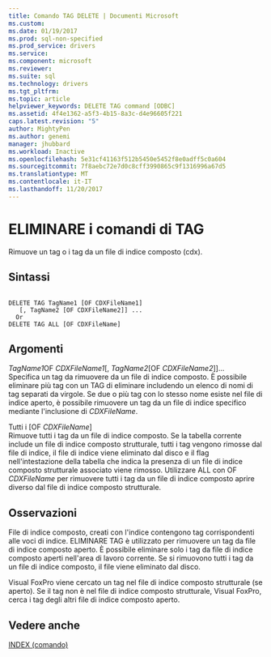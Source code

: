 ```yaml
---
title: Comando TAG DELETE | Documenti Microsoft
ms.custom: 
ms.date: 01/19/2017
ms.prod: sql-non-specified
ms.prod_service: drivers
ms.service: 
ms.component: microsoft
ms.reviewer: 
ms.suite: sql
ms.technology: drivers
ms.tgt_pltfrm: 
ms.topic: article
helpviewer_keywords: DELETE TAG command [ODBC]
ms.assetid: 4f4e1362-a5f3-4b15-8a3c-d4e96605f221
caps.latest.revision: "5"
author: MightyPen
ms.author: genemi
manager: jhubbard
ms.workload: Inactive
ms.openlocfilehash: 5e31cf41163f512b5450e5452f8e0adff5c0a604
ms.sourcegitcommit: 7f8aebc72e7d0c8cff3990865c9f1316996a67d5
ms.translationtype: MT
ms.contentlocale: it-IT
ms.lasthandoff: 11/20/2017
---
```

# <a name="delete-tag-command"></a>ELIMINARE i comandi di TAG
Rimuove un tag o i tag da un file di indice composto (cdx).  
  
## <a name="syntax"></a>Sintassi  
  
```  
  
DELETE TAG TagName1 [OF CDXFileName1]  
   [, TagName2 [OF CDXFileName2]] ...  
  Or   
DELETE TAG ALL [OF CDXFileName]  
```  
  
## <a name="arguments"></a>Argomenti  
 *TagName1*OF *CDXFileName1*[, *TagName2*[OF *CDXFileName2*]]...  
 Specifica un tag da rimuovere da un file di indice composto. È possibile eliminare più tag con un TAG di eliminare includendo un elenco di nomi di tag separati da virgole. Se due o più tag con lo stesso nome esiste nel file di indice aperto, è possibile rimuovere un tag da un file di indice specifico mediante l'inclusione di *CDXFileName*.  
  
 Tutti i [OF *CDXFileName*]  
 Rimuove tutti i tag da un file di indice composto. Se la tabella corrente include un file di indice composto strutturale, tutti i tag vengono rimosse dal file di indice, il file di indice viene eliminato dal disco e il flag nell'intestazione della tabella che indica la presenza di un file di indice composto strutturale associato viene rimosso. Utilizzare ALL con OF *CDXFileName* per rimuovere tutti i tag da un file di indice composto aprire diverso dal file di indice composto strutturale.  
  
## <a name="remarks"></a>Osservazioni  
 File di indice composto, creati con l'indice contengono tag corrispondenti alle voci di indice. ELIMINARE TAG è utilizzato per rimuovere un tag da file di indice composto aperto. È possibile eliminare solo i tag da file di indice composto aperti nell'area di lavoro corrente. Se si rimuovono tutti i tag da un file di indice composto, il file viene eliminato dal disco.  
  
 Visual FoxPro viene cercato un tag nel file di indice composto strutturale (se aperto). Se il tag non è nel file di indice composto strutturale, Visual FoxPro, cerca i tag degli altri file di indice composto aperto.  
  
## <a name="see-also"></a>Vedere anche  
 [INDEX (comando)](../../odbc/microsoft/index-command.md)
